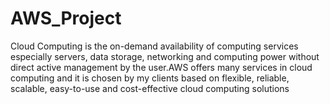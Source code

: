 # AWS_Project
Cloud Computing is the on-demand availability of computing services especially servers, data storage, networking and computing power without direct active management by the user.AWS offers many services in cloud computing and it is chosen by my clients based on flexible, reliable, scalable, easy-to-use and cost-effective cloud computing solutions
